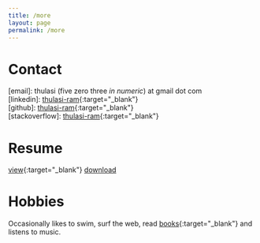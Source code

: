 ```yaml
---
title: /more
layout: page
permalink: /more
---
```


# Contact

\[email\]: thulasi (five zero three _in numeric_) at gmail dot com  
\[linkedin\]: [thulasi-ram](https://www.linkedin.com/in/thulasi-ram/){:target="_blank"}  
\[github\]: [thulasi-ram](https://github.com/thulasi-ram){:target="_blank"}  
\[stackoverflow\]: [thulasi-ram](https://stackoverflow.com/users/6323666/thulasi-ram){:target="_blank"}


# Resume
[view](https://docs.google.com/viewer?url=https://docs.google.com/document/d/19U1NSPc4tTiaVzpPasZLVVWPzhY13PPFXWlBGOop7sE/export?format=pdf){:target="_blank"}   [download](https://docs.google.com/document/d/19U1NSPc4tTiaVzpPasZLVVWPzhY13PPFXWlBGOop7sE/export?format=pdf)


# Hobbies
Occasionally likes to swim, surf the web, read [books](https://www.goodreads.com/thulasi-ram){:target="_blank"} and listens to music.
